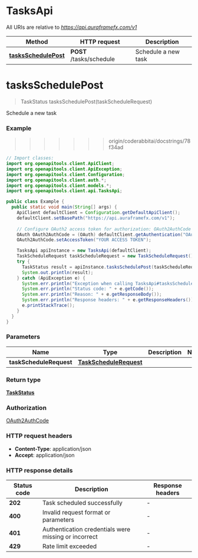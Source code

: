 # TasksApi

All URIs are relative to *https://api.auraframefx.com/v1*

| Method | HTTP request | Description |
|------------- | ------------- | -------------|
| [**tasksSchedulePost**](TasksApi.md#tasksSchedulePost) | **POST** /tasks/schedule | Schedule a new task |


<a id="tasksSchedulePost"></a>
# **tasksSchedulePost**
> TaskStatus tasksSchedulePost(taskScheduleRequest)

Schedule a new task

### Example
>>>>>>> origin/coderabbitai/docstrings/78f34ad
```java
// Import classes:
import org.openapitools.client.ApiClient;
import org.openapitools.client.ApiException;
import org.openapitools.client.Configuration;
import org.openapitools.client.auth.*;
import org.openapitools.client.models.*;
import org.openapitools.client.api.TasksApi;

public class Example {
  public static void main(String[] args) {
    ApiClient defaultClient = Configuration.getDefaultApiClient();
    defaultClient.setBasePath("https://api.auraframefx.com/v1");
    
    // Configure OAuth2 access token for authorization: OAuth2AuthCode
    OAuth OAuth2AuthCode = (OAuth) defaultClient.getAuthentication("OAuth2AuthCode");
    OAuth2AuthCode.setAccessToken("YOUR ACCESS TOKEN");

    TasksApi apiInstance = new TasksApi(defaultClient);
    TaskScheduleRequest taskScheduleRequest = new TaskScheduleRequest(); // TaskScheduleRequest | 
    try {
      TaskStatus result = apiInstance.tasksSchedulePost(taskScheduleRequest);
      System.out.println(result);
    } catch (ApiException e) {
      System.err.println("Exception when calling TasksApi#tasksSchedulePost");
      System.err.println("Status code: " + e.getCode());
      System.err.println("Reason: " + e.getResponseBody());
      System.err.println("Response headers: " + e.getResponseHeaders());
      e.printStackTrace();
    }
  }
}
```

### Parameters

| Name | Type | Description  | Notes |
|------------- | ------------- | ------------- | -------------|
| **taskScheduleRequest** | [**TaskScheduleRequest**](TaskScheduleRequest.md)|  | |

### Return type

[**TaskStatus**](TaskStatus.md)

### Authorization

[OAuth2AuthCode](../README.md#OAuth2AuthCode)

### HTTP request headers

 - **Content-Type**: application/json
 - **Accept**: application/json

### HTTP response details
| Status code | Description | Response headers |
|-------------|-------------|------------------|
| **202** | Task scheduled successfully |  -  |
| **400** | Invalid request format or parameters |  -  |
| **401** | Authentication credentials were missing or incorrect |  -  |
| **429** | Rate limit exceeded |  -  |

